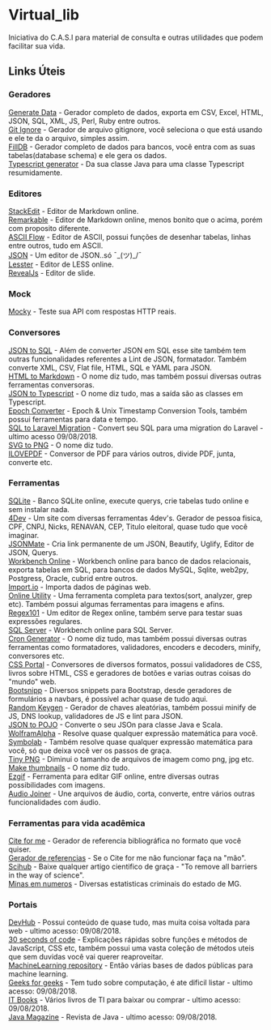 # Virtual_lib

Iniciativa do C.A.S.I para material de consulta e outras utilidades que podem facilitar sua vida.

## Links Úteis

### Geradores
[Generate Data](http://www.generatedata.com/) - Gerador completo de dados, exporta em CSV, Excel, HTML, JSON, SQL, XML, JS, Perl, Ruby entre outros.  
[Git Ignore](https://www.gitignore.io/) - Gerador de arquivo gitignore, você seleciona o que está usando e ele te da o arquivo, simples assim.  
[FillDB](http://filldb.info/) - Gerador completo de dados para bancos, você entra com as suas tabelas(database schema) e ele gera os dados.  
[Typescript generator](https://github.com/vojtechhabarta/typescript-generator) - Da sua classe Java para uma classe Typescript resumidamente.  

### Editores
[StackEdit](https://stackedit.io/app#) - Editor de Markdown online.  
[Remarkable](https://jonschlinkert.github.io/remarkable/demo/) - Editor de Markdown online, menos bonito que o acima, porém com proposito diferente.  
[ASCII Flow](http://asciiflow.com/) - Editor de ASCII, possui funções de desenhar tabelas, linhas entre outros, tudo em ASCII.  
[JSON](https://jsoneditoronline.org/) - Um editor de JSON..só ¯\_(ツ)_/¯  
[Lesster](https://lesstester.com/) - Editor de LESS online.  
[RevealJs](https://slides.com/) - Editor de slide.  

### Mock
[Mocky](https://www.mocky.io/) - Teste sua API com respostas HTTP reais.  

### Conversores
[JSON to SQL](http://convertjson.com/json-to-sql.htm) - Além de converter JSON em SQL esse site também tem outras funcionalidades referentes a Lint de JSON, formatador. Também converte XML, CSV, Flat file, HTML, SQL e YAML para JSON.  
[HTML to Markdown](https://www.browserling.com/tools/html-to-markdown) - O nome diz tudo, mas também possui diversas outras ferramentas conversoras.  
[JSON to Typescript](http://json2ts.com/) - O nome diz tudo, mas a saída são as classes em Typescript.  
[Epoch Converter](https://www.epochconverter.com/) - Epoch & Unix Timestamp Conversion Tools, também possui ferramentas para data e tempo.  
[SQL to Laravel Migration](http://www.adolfocuadros.com/sql_to_laravel/) - Convert seu SQL para uma migration do Laravel - ultimo acesso 09/08/2018.  
[SVG to PNG](https://svgtopng.com/pt/) - O nome diz tudo.  
[ILOVEPDF](http://www.ilovepdf.com/pt) - Conversor de PDF para vários outros, divide PDF, junta, converte etc.  

### Ferramentas
[SQLite](https://sqliteonline.com/#) - Banco SQLite online, execute querys, crie tabelas tudo online e sem instalar nada.    
[4Dev](https://www.4devs.com.br/gerador_de_pessoas) - Um site com diversas ferramentas 4dev's. Gerador de pessoa fisica, CPF, CNPJ, Nicks, RENAVAN, CEP, Titulo eleitoral, quase tudo que você imaginar.  
[JSONMate](http://jsonmate.com/) - Cria link permanente de um JSON, Beautify, Uglify, Editor de JSON, Querys.  
[Workbench Online](http://ondras.zarovi.cz/sql/demo/) - Workbench online para banco de dados relacionais, exporta tabelas em SQL, para bancos de dados MySQL, Sqlite, web2py, Postgress, Oracle, cubrid entre outros.  
[Import.io](https://www.import.io/) - Importa dados de páginas web.  
[Online Utility](https://www.online-utility.org/) - Uma ferramenta completa para textos(sort, analyzer, grep etc). Também possui algumas ferramentas para imagens e afins.  
[Regex101](https://regex101.com/) - Um editor de Regex online, também serve para testar suas expressões regulares.  
[SQL Server](https://app.sqldbm.com/SQLServer/Draft/) - Workbench online para SQL Server.  
[Cron Generator](https://www.freeformatter.com/cron-expression-generator-quartz.html) - O nome diz tudo, mas também possui diversas outras ferramentas como formatadores, validadores, encoders e decoders, minify, conversores etc.  
[CSS Portal](https://www.cssportal.com) - Conversores de diversos formatos, possui validadores de CSS, livros sobre HTML, CSS e geradores de botões e varias outras coisas do "mundo" web.  
[Bootsnipp](https://bootsnipp.com/) - Diversos snippets para Bootstrap, desde geradores de formulários a navbars, é possível achar quase de tudo aqui.  
[Random Keygen](https://randomkeygen.com/) - Gerador de chaves aleatórias, também possui minify de JS, DNS lookup, validadores de JS e lint para JSON.  
[JSON to POJO](http://www.jsonschema2pojo.org/) - Converte o seu JSOn para classe Java e Scala.  
[WolframAlpha](https://www.wolframalpha.com/) - Resolve quase qualquer expressão matemática para você.  
[Symbolab](https://www.symbolab.com/) - Também resolve quase qualquer expressão matemática para você, só que deixa você ver os passos de graça.  
[Tiny PNG](https://tinypng.com/) - Diminui o tamanho de arquivos de imagem como png, jpg etc.  
[Make thumbnails](http://makethumbnails.com/#options) - O nome diz tudo.  
[Ezgif](https://ezgif.com/) - Ferramenta para editar GIF online, entre diversas outras possibilidades com imagens.  
[Audio Joiner](https://audio-joiner.com/pt/) - Une arquivos de áudio, corta, converte, entre vários outras funcionalidades com áudio.  

### Ferramentas para vida acadêmica
[Cite for me](http://www.citethisforme.com/pt) - Gerador de referencia bibliográfica no formato que você quiser.  
[Gerador de referencias](http://novo.more.ufsc.br/homepage/inserir_homepage) - Se o Cite for me não funcionar faça na "mão". 
[Scihub](https://sci-hub.tw/) - Baixe qualquer artigo cientifico de graça - "To remove all barriers in the way of science".  
[Minas em numeros](http://www.numeros.mg.gov.br) - Diversas estatisticas criminais do estado de MG.  

### Portais
[DevHub](https://devhub.io/) - Possui conteúdo de quase tudo, mas muita coisa voltada para web - ultimo acesso: 09/08/2018.  
[30 seconds of code](https://30secondsofcode.org/index) - Explicações rápidas sobre funções e métodos de JavaScript, CSS etc, também possui uma vasta coleção de métodos uteis que sem duvidas você vai querer reaproveitar.  
[MachineLearning repository](http://archive.ics.uci.edu/ml/datasets.html?format=&task=cla&att=&area=&numAtt=&numIns=&type=&sort=nameUp&view=table) - Então várias bases de dados públicas para machine learning.  
[Geeks for geeks](https://www.geeksforgeeks.org/) - Tem tudo sobre computação, é ate dificil listar - ultimo acesso: 09/08/2018.  
[IT Books](http://it-ebooks.info/) - Vários livros de TI para baixar ou comprar - ultimo acesso: 09/08/2018.  
[Java Magazine](http://www.javamagazine.mozaicreader.com/#&pageSet=0&page=0&contentItem=0) - Revista de Java - ultimo acesso: 09/08/2018.  
